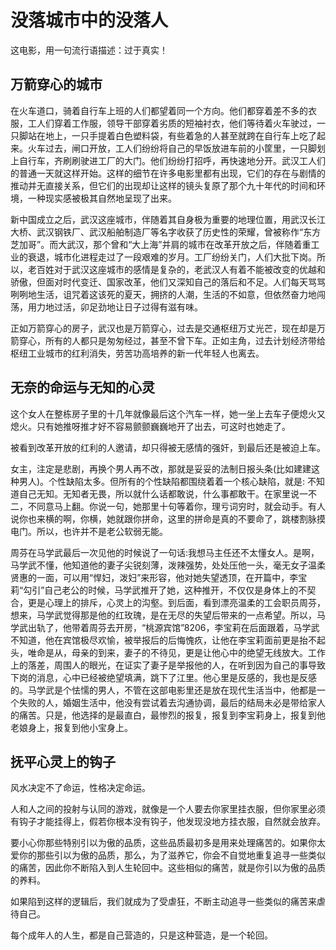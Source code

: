 # 没落城市中的没落人

这电影，用一句流行语描述：过于真实！

## 万箭穿心的城市

在火车道口，骑着自行车上班的人们都望着同一个方向。他们都穿着差不多的衣服，工人们穿着工作服，领导干部穿着劣质的短袖衬衣，他们等待着火车驶过，一只脚站在地上，一只手提着白色塑料袋，有些着急的人甚至就跨在自行车上吃了起来。火车过去，闸口开放，工人们纷纷将自己的早饭放进车前的小筐里，一只脚划上自行车，齐刷刷驶进工厂的大门。他们纷纷打招呼，再快速地分开。武汉工人们的普通一天就这样开始。这样的细节在许多电影里都有出现，它们的存在与剧情的推动并无直接关系，但它们的出现却让这样的镜头复原了那个九十年代的时间和环境，一种现实感被极其自然地呈现了出来。

新中国成立之后，武汉这座城市，伴随着其自身极为重要的地理位置，用武汉长江大桥、武汉钢铁厂、武汉船舶制造厂等名字收获了历史性的荣耀，曾被称作“东方芝加哥”。而大武汉，那个曾和“大上海”并肩的城市在改革开放之后，伴随着重工业的衰退，城市化进程走过了一段艰难的岁月。工厂纷纷关门，人们大批下岗。所以，老百姓对于武汉这座城市的感情是复杂的，老武汉人有着不能被改变的优越和骄傲，但面对时代变迁、国家改革，他们又深知自己的落后和不足。人们每天骂骂咧咧地生活，诅咒着这该死的夏天，拥挤的人潮，生活的不如意，但依然奋力地闯荡，用力地过活，卯足劲地让日子过得有滋有味。

正如万箭穿心的房子，武汉也是万箭穿心，过去是交通枢纽万丈光芒，现在却是万箭穿心，所有的人都只是匆匆经过，甚至不曾下车。正如主角，过去计划经济带给枢纽工业城市的红利消失，劳苦功高培养的新一代年轻人也离去。

## 无奈的命运与无知的心灵

这个女人在整栋房子里的十几年就像最后这个汽车一样，她一坐上去车子便熄火又熄火。只有她推呀推才好不容易颤颤巍巍地开了出去，可这时也她走了。

被看到改革开放的红利的人邀请，却只得被无感情的强奸，到最后还是被迫上车。

女主，注定是悲剧，再换个男人再不改，那就是妥妥的法制日报头条(比如建建这种男人)。个性缺陷太多。但所有的个性缺陷都围绕着着一个核心缺陷，就是: 不知道自己无知。无知者无畏，所以就什么话都敢说，什么事都敢干。在家里说一不二，不同意马上翻。你说一句，她那里十句等着你，理亏词穷时，就会动手。有人说你也来横的啊，你横，她就跟你拼命，这里的拼命是真的不要命了，跳楼割脉摸电门。所以，也许并不是老公软弱无能。

周芬在马学武最后一次见他的时候说了一句话:我想马主任还不太懂女人。是啊，马学武不懂，他知道他的妻子尖锐刻薄，泼辣强势，处处压他一头，毫无女子温柔贤惠的一面，可以用“悍妇，泼妇”来形容，他对她失望透顶，在开篇中，李宝莉“勾引”自己老公的时候，马学武推开了她，这种推开，不仅仅是身体上的不契合，更是心理上的排斥，心灵上的沟壑。到后面，看到漂亮温柔的工会职员周芬，想来，马学武觉得那是他的红玫瑰，是在无尽的失望后带来的一点希望。所以，马学武出轨了，他带着周芬去开房，“桃源宾馆”8206，李宝莉在后面跟着，马学武不知道，他在宾馆极尽欢愉，被举报后的后悔愧疚，让他在李宝莉面前更是抬不起头，唯命是从，母亲的到来，妻子的不待见，更是让他心中的绝望无线放大。工作上的落差，周围人的眼光，在证实了妻子是举报他的人，在听到因为自己的事导致下岗的消息，心中已经被绝望填满，跳下了江里。他心里是反感的，我也是反感的。马学武是个怯懦的男人，不管在这部电影里还是放在现代生活当中，他都是一个失败的人，婚姻生活中，他没有尝试着去沟通协调，最后的结局未必是带给家人的痛苦。只是，他选择的是最直白，最惨烈的报复，报复到李宝莉身上，报复到他老娘身上，报复到他小宝身上。

## 抚平心灵上的钩子

风水决定不了命运，性格决定命运。

人和人之间的投射与认同的游戏，就像是一个人要去你家里挂衣服，但你家里必须有钩子才能挂得上，假若你根本没有钩子，他发现没地方挂衣服，自然就会放弃。

要小心你那些特别引以为傲的品质，这些品质最初多是用来处理痛苦的。如果你太爱你的那些引以为傲的品质，那么，为了滋养它，你会不自觉地重复追寻一些类似的痛苦，因此你不断陷入到人生轮回中。这些相似的痛苦，就是你引以为傲的品质的养料。

如果陷到这样的逻辑后，我们就成为了受虐狂，不断主动追寻一些类似的痛苦来虐待自己。

每个成年人的人生，都是自己营造的，只是这种营造，是一个轮回。
